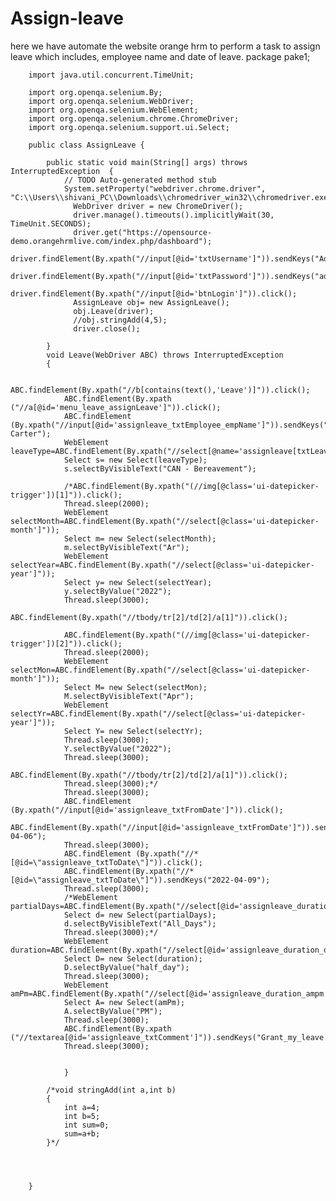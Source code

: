# Assign-leave
here we have automate the website orange hrm to perform a task to assign leave which includes, employee name and date of leave.
package pake1;

		import java.util.concurrent.TimeUnit;

		import org.openqa.selenium.By;
		import org.openqa.selenium.WebDriver;
		import org.openqa.selenium.WebElement;
		import org.openqa.selenium.chrome.ChromeDriver;
		import org.openqa.selenium.support.ui.Select;

		public class AssignLeave {
			
			public static void main(String[] args) throws InterruptedException  {
				// TODO Auto-generated method stub
				System.setProperty("webdriver.chrome.driver",  "C:\\Users\\shivani_PC\\Downloads\\chromedriver_win32\\chromedriver.exe");
				  WebDriver driver = new ChromeDriver();
				  driver.manage().timeouts().implicitlyWait(30, TimeUnit.SECONDS);
				  driver.get("https://opensource-demo.orangehrmlive.com/index.php/dashboard");
				  driver.findElement(By.xpath("//input[@id='txtUsername']")).sendKeys("Admin");
				  driver.findElement(By.xpath("//input[@id='txtPassword']")).sendKeys("admin123");
				  driver.findElement(By.xpath("//input[@id='btnLogin']")).click();
				  AssignLeave obj= new AssignLeave();
				  obj.Leave(driver);
				  //obj.stringAdd(4,5);
				  driver.close();
			
			}
			void Leave(WebDriver ABC) throws InterruptedException
			{
			
				ABC.findElement(By.xpath("//b[contains(text(),'Leave')]")).click();
				ABC.findElement(By.xpath ("//a[@id='menu_leave_assignLeave']")).click();
		        ABC.findElement (By.xpath("//input[@id='assignleave_txtEmployee_empName']")).sendKeys("Charlie Carter");
				WebElement leaveType=ABC.findElement(By.xpath("//select[@name='assignleave[txtLeaveType]']"));
				Select s= new Select(leaveType);
				s.selectByVisibleText("CAN - Bereavement");
				
				/*ABC.findElement(By.xpath("(//img[@class='ui-datepicker-trigger'])[1]")).click();
				Thread.sleep(2000);
				WebElement selectMonth=ABC.findElement(By.xpath("//select[@class='ui-datepicker-month']"));
				Select m= new Select(selectMonth);
				m.selectByVisibleText("Ar");
				WebElement selectYear=ABC.findElement(By.xpath("//select[@class='ui-datepicker-year']"));
				Select y= new Select(selectYear);
				y.selectByValue("2022");
				Thread.sleep(3000);
				ABC.findElement(By.xpath("//tbody/tr[2]/td[2]/a[1]")).click();

				ABC.findElement(By.xpath("(//img[@class='ui-datepicker-trigger'])[2]")).click();
				Thread.sleep(2000);
				WebElement selectMon=ABC.findElement(By.xpath("//select[@class='ui-datepicker-month']"));
				Select M= new Select(selectMon);
				M.selectByVisibleText("Apr");
				WebElement selectYr=ABC.findElement(By.xpath("//select[@class='ui-datepicker-year']"));
				Select Y= new Select(selectYr);
				Thread.sleep(3000);
				Y.selectByValue("2022");
				Thread.sleep(3000);
				ABC.findElement(By.xpath("//tbody/tr[2]/td[2]/a[1]")).click();
				Thread.sleep(3000);*/
				Thread.sleep(3000);
				ABC.findElement (By.xpath("//input[@id='assignleave_txtFromDate']")).click();
				ABC.findElement(By.xpath("//input[@id='assignleave_txtFromDate']")).sendKeys("2022-04-06");
				Thread.sleep(3000);
				ABC.findElement (By.xpath("//*[@id=\"assignleave_txtToDate\"]")).click();
				ABC.findElement(By.xpath("//*[@id=\"assignleave_txtToDate\"]")).sendKeys("2022-04-09");
				Thread.sleep(3000);
				/*WebElement partialDays=ABC.findElement(By.xpath("//select[@id='assignleave_duration_duration']"));
				Select d= new Select(partialDays);
				d.selectByVisibleText("All_Days");
				Thread.sleep(3000);*/
				WebElement duration=ABC.findElement(By.xpath("//select[@id='assignleave_duration_duration']"));
				Select D= new Select(duration);
				D.selectByValue("half_day");
				Thread.sleep(3000);
				WebElement amPm=ABC.findElement(By.xpath("//select[@id='assignleave_duration_ampm']"));
				Select A= new Select(amPm);
				A.selectByValue("PM");
				Thread.sleep(3000);
				ABC.findElement(By.xpath ("//textarea[@id='assignleave_txtComment']")).sendKeys("Grant_my_leave.");
				Thread.sleep(3000);
				
				
				}
			
			/*void stringAdd(int a,int b)
			{
				int a=4;
				int b=5;
				int sum=0;
				sum=a+b;
			}*/
			
				
			

		}



